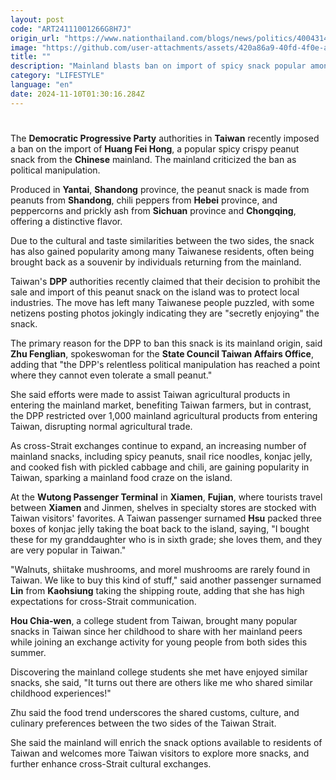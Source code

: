 ```yaml
---
layout: post
code: "ART24111001266G8H7J"
origin_url: "https://www.nationthailand.com/blogs/news/politics/40043148"
image: "https://github.com/user-attachments/assets/420a86a9-40fd-4f0e-a896-1b2c68277218"
title: ""
description: "Mainland blasts ban on import of spicy snack popular among Taiwan residents"
category: "LIFESTYLE"
language: "en"
date: 2024-11-10T01:30:16.284Z
---
```


# 









The **Democratic Progressive Party** authorities in **Taiwan** recently imposed a ban on the import of **Huang Fei Hong**, a popular spicy crispy peanut snack from the **Chinese** mainland. The mainland criticized the ban as political manipulation.

Produced in **Yantai**, **Shandong** province, the peanut snack is made from peanuts from **Shandong**, chili peppers from **Hebei** province, and peppercorns and prickly ash from **Sichuan** province and **Chongqing**, offering a distinctive flavor.

Due to the cultural and taste similarities between the two sides, the snack has also gained popularity among many Taiwanese residents, often being brought back as a souvenir by individuals returning from the mainland.

Taiwan's **DPP** authorities recently claimed that their decision to prohibit the sale and import of this peanut snack on the island was to protect local industries. The move has left many Taiwanese people puzzled, with some netizens posting photos jokingly indicating they are "secretly enjoying" the snack.

The primary reason for the DPP to ban this snack is its mainland origin, said **Zhu Fenglian**, spokeswoman for the **State Council Taiwan Affairs Office**, adding that "the DPP's relentless political manipulation has reached a point where they cannot even tolerate a small peanut."

She said efforts were made to assist Taiwan agricultural products in entering the mainland market, benefiting Taiwan farmers, but in contrast, the DPP restricted over 1,000 mainland agricultural products from entering Taiwan, disrupting normal agricultural trade.

As cross-Strait exchanges continue to expand, an increasing number of mainland snacks, including spicy peanuts, snail rice noodles, konjac jelly, and cooked fish with pickled cabbage and chili, are gaining popularity in Taiwan, sparking a mainland food craze on the island.

At the **Wutong Passenger Terminal** in **Xiamen**, **Fujian**, where tourists travel between **Xiamen** and Jinmen, shelves in specialty stores are stocked with Taiwan visitors' favorites. A Taiwan passenger surnamed **Hsu** packed three boxes of konjac jelly taking the boat back to the island, saying, "I bought these for my granddaughter who is in sixth grade; she loves them, and they are very popular in Taiwan."

"Walnuts, shiitake mushrooms, and morel mushrooms are rarely found in Taiwan. We like to buy this kind of stuff," said another passenger surnamed **Lin** from **Kaohsiung** taking the shipping route, adding that she has high expectations for cross-Strait communication.

**Hou Chia-wen**, a college student from Taiwan, brought many popular snacks in Taiwan since her childhood to share with her mainland peers while joining an exchange activity for young people from both sides this summer.

Discovering the mainland college students she met have enjoyed similar snacks, she said, "It turns out there are others like me who shared similar childhood experiences!"

Zhu said the food trend underscores the shared customs, culture, and culinary preferences between the two sides of the Taiwan Strait.

She said the mainland will enrich the snack options available to residents of Taiwan and welcomes more Taiwan visitors to explore more snacks, and further enhance cross-Strait cultural exchanges.